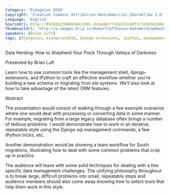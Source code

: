 ```yaml
---
Category: 'DjangoCon 2010'
Copyright: 'Creative Commons Attribution-NonCommercial-ShareAlike 3.0'
Language: 'English'
SourceUrl: http://05d2db1380b6504cc981-8cbed8cf7e3a131cd8f1c3e383d10041.r93.cf2.rackcdn.com/djangocon-2010/48_data-herding-how-to-shepherd-your-flock-through-valleys-of-darkness.flv
ThumbnailUrl: 'http://a.images.blip.tv/Robertlofthouse-DataHerdingHowToShepherdYourFlockThroughValleysOfDarkn299.png'
speakers: [Brian Luft]
tags: [djangocon, djangocon2010, django-extensions, ipython, managementshell, orm]
---
```

Data Herding: How to Shepherd Your Flock Through Valleys of Darkness

Presented by Brian Luft

Learn how to use common tools like the management shell, django-extensions,
and iPython to craft an effective workflow whether you're building a new
schema or migrating from old systems. We'll also look at how to take advantage
of the latest ORM features.

Abstract

The presentation would consist of walking through a few example scenarios
where one would deal with processing or converting data in some manner. For
example, migrating from a large legacy database often brings a number of
tedious problems. I would demonstrate how to work in an iterative, repeatable
style using the Django sql management commands, a few iPython tricks, etc.

Another demonstration would be showing a team workflow for South migrations,
illustrating how to deal with some common problems that crop up in practice.

The audience will leave with some solid techniques for dealing with a few
specific data management challenges. The unifying philosophy throughout is to
break large, difficult problems into small, repeatable steps and audience
members should also come away knowing how to select tools that help them work
in this style.

